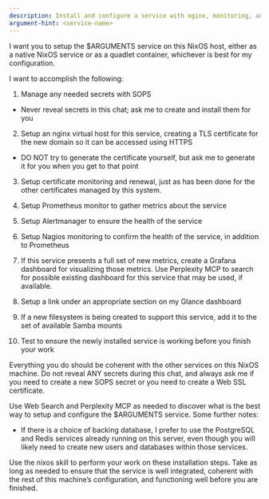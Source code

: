 ```yaml
---
description: Install and configure a service with nginx, monitoring, and secrets
argument-hint: <service-name>
---
```


I want you to setup the $ARGUMENTS service on this NixOS host, either as a native NixOS service or as a quadlet container, whichever is best for my configuration.

I want to accomplish the following:

1. Manage any needed secrets with SOPS

  * Never reveal secrets in this chat; ask me to create and install them for you

2. Setup an nginx virtual host for this service, creating a TLS certificate for the new domain so it can be accessed using HTTPS

  * DO NOT try to generate the certificate yourself, but ask me to generate it for you when you get to that point

3. Setup certificate monitoring and renewal, just as has been done for the other certificates managed by this system.

4. Setup Prometheus monitor to gather metrics about the service

5. Setup Alertmanager to ensure the health of the service

6. Setup Nagios monitoring to confirm the health of the service, in addition to Prometheus

7. If this service presents a full set of new metrics, create a Grafana dashboard for visualizing those metrics. Use Perplexity MCP to search for possible existing dashboard for this service that may be used, if available.

8. Setup a link under an appropriate section on my Glance dashboard

9. If a new filesystem is being created to support this service, add it to the set of available Samba mounts

10. Test to ensure the newly installed service is working before you finish your work

Everything you do should be coherent with the other services on this NixOS machine. Do not reveal ANY secrets during this chat, and always ask me if you need to create a new SOPS secret or you need to create a Web SSL certificate.

Use Web Search and Perplexity MCP as needed to discover what is the best way to setup and configure the $ARGUMENTS service. Some further notes:

* If there is a choice of backing database, I prefer to use the PostgreSQL and Redis services already running on this server, even though you will likely need to create new users and databases within those services.

Use the nixos skill to perform your work on these installation steps. Take as long as needed to ensure that the service is well integrated, coherent with the rest of this machine’s configuration, and functioning well before you are finished.
